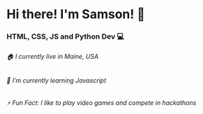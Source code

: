 # Hi there! I'm Samson! 👋
### HTML, CSS, JS and Python Dev 💻

###### 🏠 I currently live in Maine, USA
###### 🌱 I’m currently learning Javascript
###### ⚡ Fun Fact: I like to play video games and compete in hackathons 
##
##
